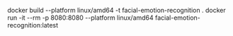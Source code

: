 docker build --platform linux/amd64 -t facial-emotion-recognition .
docker run -it --rm -p 8080:8080 --platform linux/amd64 facial-emotion-recognition:latest